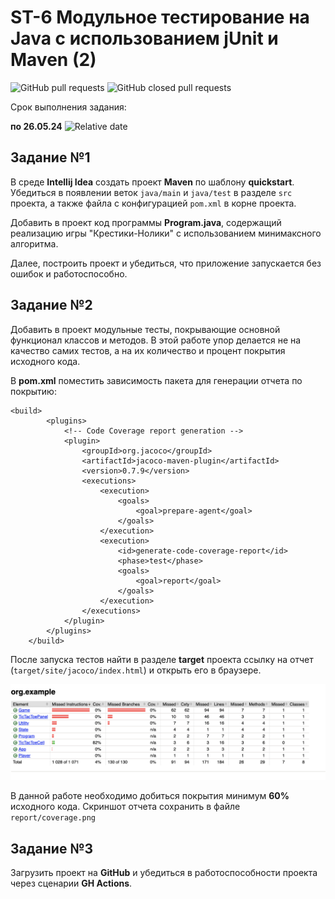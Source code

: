 # ST-6 Модульное тестирование на Java с использованием jUnit и Maven (2)


![GitHub pull requests](https://img.shields.io/github/issues-pr/UNN-CS/ST-6)
![GitHub closed pull requests](https://img.shields.io/github/issues-pr-closed/UNN-CS/ST-6)

Срок выполнения задания:

**по 26.05.24** ![Relative date](https://img.shields.io/date/1716757200)



## Задание №1

В среде **Intellij Idea** создать проект **Maven** по шаблону **quickstart**. Убедиться в появлении веток `java/main` и `java/test` в разделе `src` проекта, а также файла с конфигурацией `pom.xml` в корне проекта.

Добавить в проект код программы **Program.java**, содержащий реализацию игры "Крестики-Нолики" с использованием минимаксного алгоритма.

Далее, построить проект и убедиться, что приложение запускается без ошибок и работоспособно.

## Задание №2

Добавить в проект модульные тесты, покрывающие основной функционал классов и методов. В этой работе упор делается не на качество самих тестов, а на их количество и процент покрытия исходного кода.

В **pom.xml** поместить зависимость пакета для генерации отчета по покрытию:

```
<build>
        <plugins>
            <!-- Code Coverage report generation -->
            <plugin>
                <groupId>org.jacoco</groupId>
                <artifactId>jacoco-maven-plugin</artifactId>
                <version>0.7.9</version>
                <executions>
                    <execution>
                        <goals>
                            <goal>prepare-agent</goal>
                        </goals>
                    </execution>
                    <execution>
                        <id>generate-code-coverage-report</id>
                        <phase>test</phase>
                        <goals>
                            <goal>report</goal>
                        </goals>
                    </execution>
                </executions>
            </plugin>
        </plugins>
    </build>

```
После запуска тестов найти в разделе **target** проекта ссылку на отчет (`target/site/jacoco/index.html`) и открыть его в браузере.

![](./images/2.png)


В данной работе необходимо добиться покрытия минимум **60%** исходного кода.
Скриншот отчета сохранить в файле `report/coverage.png` 

## Задание №3

Загрузить проект на **GitHub** и убедиться в работоспособности проекта через сценарии **GH Actions**. 



